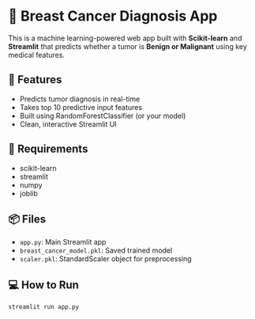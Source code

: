 # 🔬 Breast Cancer Diagnosis App

This is a machine learning-powered web app built with **Scikit-learn** and **Streamlit** that predicts whether a tumor is **Benign or Malignant** using key medical features.

## 🚀 Features

- Predicts tumor diagnosis in real-time
- Takes top 10 predictive input features
- Built using RandomForestClassifier (or your model)
- Clean, interactive Streamlit UI
  
## 📝 Requirements

- scikit-learn
- streamlit
- numpy
- joblib
  
## 📦 Files

- `app.py`: Main Streamlit app
- `breast_cancer_model.pkl`: Saved trained model
- `scaler.pkl`: StandardScaler object for preprocessing

## 💻 How to Run

```bash
streamlit run app.py

